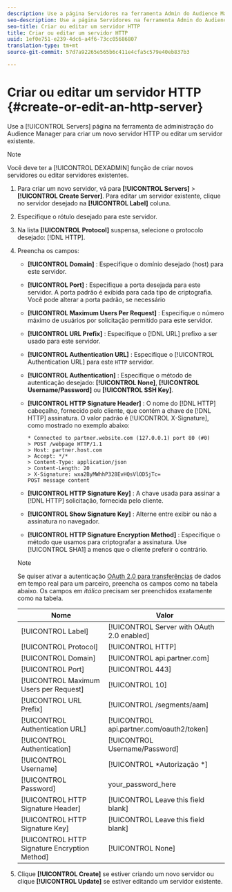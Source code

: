 ```yaml
---
description: Use a página Servidores na ferramenta Admin do Audience Manager para criar um novo servidor HTTP ou editar um servidor existente.
seo-description: Use a página Servidores na ferramenta Admin do Audience Manager para criar um novo servidor HTTP ou editar um servidor existente.
seo-title: Criar ou editar um servidor HTTP
title: Criar ou editar um servidor HTTP
uuid: 1ef0e751-e239-4dc6-a4f6-73cc05686807
translation-type: tm+mt
source-git-commit: 57d7a92265e565b6c411e4cfa5c579e40eb837b3

---
```



# Criar ou editar um servidor HTTP {#create-or-edit-an-http-server}

Use a [!UICONTROL Servers] página na ferramenta de administração do Audience Manager para criar um novo servidor HTTP ou editar um servidor existente.

>[!NOTE]
>
>Você deve ter a [!UICONTROL DEXADMIN] função de criar novos servidores ou editar servidores existentes.

1. Para criar um novo servidor, vá para **[!UICONTROL Servers]** &gt; **[!UICONTROL Create Server]**. Para editar um servidor existente, clique no servidor desejado na **[!UICONTROL Label]** coluna.
1. Especifique o rótulo desejado para este servidor.
1. Na lista **[!UICONTROL Protocol]** suspensa, selecione o protocolo desejado: [!DNL HTTP].
1. Preencha os campos:

   * **[!UICONTROL Domain]** : Especifique o domínio desejado (host) para este servidor.
   * **[!UICONTROL Port]** : Especifique a porta desejada para este servidor. A porta padrão é exibida para cada tipo de criptografia. Você pode alterar a porta padrão, se necessário
   * **[!UICONTROL Maximum Users Per Request]** : Especifique o número máximo de usuários por solicitação permitido para este servidor.
   * **[!UICONTROL URL Prefix]** : Especifique o [!DNL URL] prefixo a ser usado para este servidor.
   * **[!UICONTROL Authentication URL]** : Especifique o [!UICONTROL Authentication URL] para este `HTTP` servidor.
   * **[!UICONTROL Authentication]** : Especifique o método de autenticação desejado: **[!UICONTROL None]**, **[!UICONTROL Username/Password]** ou **[!UICONTROL SSH Key]**.
   * **[!UICONTROL HTTP Signature Header]** : O nome do [!DNL HTTP] cabeçalho, fornecido pelo cliente, que contém a chave de [!DNL HTTP] assinatura. O valor padrão é [!UICONTROL X-Signature], como mostrado no exemplo abaixo:

      ```
      * Connected to partner.website.com (127.0.0.1) port 80 (#0)
      > POST /webpage HTTP/1.1
      > Host: partner.host.com
      > Accept: */*
      > Content-Type: application/json
      > Content-Length: 20
      > X-Signature: wxa2ByMWhhP328EvHQsVlOD5jTc=
      POST message content
      ```

   * **[!UICONTROL HTTP Signature Key]** : A chave usada para assinar a [!DNL HTTP] solicitação, fornecida pelo cliente.
   * **[!UICONTROL Show Signature Key]** : Alterne entre exibir ou não a assinatura no navegador.
   * **[!UICONTROL HTTP Signature Encryption Method]** : Especifique o método que usamos para criptografar a assinatura. Use [!UICONTROL SHA1] a menos que o cliente preferir o contrário.
   >[!NOTE]
   >
   >Se quiser ativar a autenticação [OAuth 2.0 para transferências](https://docs.adobe.com/help/en/audience-manager/user-guide/implemenation-integration-guides/receiving-audience-data/real-time-outbound-transfers/oauth-in-outbound-transfers.html) de dados em tempo real para um parceiro, preencha os campos como na tabela abaixo. Os campos em *itálico* precisam ser preenchidos exatamente como na tabela.

   | Nome | Valor |
   |---|---|
   | [!UICONTROL Label] | [!UICONTROL Server with OAuth 2.0 enabled] |
   | [!UICONTROL Protocol] | [!UICONTROL HTTP] |
   | [!UICONTROL Domain] | [!UICONTROL api.partner.com] |
   | [!UICONTROL Port] | [!UICONTROL 443] |
   | [!UICONTROL Maximum Users per Request] | [!UICONTROL 10] |
   | [!UICONTROL URL Prefix] | [!UICONTROL /segments/aam] |
   | [!UICONTROL Authentication URL] | [!UICONTROL api.partner.com/oauth2/token] |
   | [!UICONTROL Authentication] | [!UICONTROL Username/Password] |
   | [!UICONTROL Username] | [!UICONTROL *Autorização *] |
   | [!UICONTROL Password] | your_password_here |
   | [!UICONTROL HTTP Signature Header] | [!UICONTROL Leave this field blank] |
   | [!UICONTROL HTTP Signature Key] | [!UICONTROL Leave this field blank] |
   | [!UICONTROL HTTP Signature Encryption Method] | [!UICONTROL None] |

1. Clique **[!UICONTROL Create]** se estiver criando um novo servidor ou clique **[!UICONTROL Update]** se estiver editando um servidor existente.